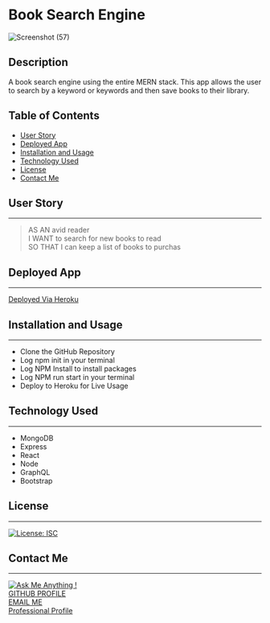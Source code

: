 # Book Search Engine

![Screenshot (57)](https://user-images.githubusercontent.com/72768374/120934965-3df19980-c6c6-11eb-8c38-ffbdca1b3350.png)

## Description
A book search engine using the entire MERN stack.  This app allows the user to search by a keyword or keywords and then save books to their library.



## Table of Contents
  * [User Story](#user-story)
  * [Deployed App](#deployed-app)
  * [Installation and Usage](#installation-and-usage)
  * [Technology Used](#technology-used)
  * [License](#license)
  * [Contact Me](#contact-me)

 ## User Story
 ***
> AS AN avid reader  
I WANT to search for new books to read  
SO THAT I can keep a list of books to purchas

## Deployed App
***
[Deployed Via Heroku](https://cocobeware83-book-search.herokuapp.com/)

## Installation and Usage
***
- Clone the GitHub Repository
- Log npm init in your terminal 
- Log NPM Install to install packages
- Log NPM run start in your terminal
- Deploy to Heroku for Live Usage

## Technology Used
***
- MongoDB
- Express
- React
- Node
- GraphQL
- Bootstrap

## License
***
[![License: ISC](https://img.shields.io/badge/License-ISC-blue.svg)](https://opensource.org/licenses/ISC)

## Contact Me
***
[![Ask Me Anything !](https://img.shields.io/badge/Ask%20me-anything-1abc9c.svg)](https://GitHub.com/Naereen/ama)   
[GITHUB PROFILE](https://github.com/cocobeware83)  
[EMAIL ME](mailto:corycneel@gmail.com)  
[Professional Profile](https://cocobeware83.github.io/coryneel/)